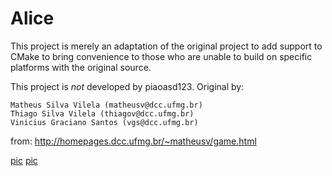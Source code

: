 Alice
=====
This project is merely an adaptation of the original project
to add support to CMake to bring convenience to those who are
unable to build on specific platforms with the original source.

This project is *not* developed by piaoasd123.
Original by:

    Matheus Silva Vilela (matheusv@dcc.ufmg.br)
    Thiago Silva Vilela (thiagov@dcc.ufmg.br)
    Vinicius Graciano Santos (vgs@dcc.ufmg.br)

from:
http://homepages.dcc.ufmg.br/~matheusv/game.html

[pic](https://raw.github.com/piaoasd123/Alice/master/pics/ss1.jpg)
[pic](https://raw.github.com/piaoasd123/Alice/master/pics/ss2.jpg)
